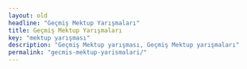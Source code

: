 ```yaml
---
layout: old
headline: "Geçmiş Mektup Yarışmaları"
title: Geçmiş Mektup Yarışmaları
key: "mektup yarışması"
description: "Geçmiş Mektup yarışması, Geçmiş Mektup yarışmaları"
permalink: "gecmis-mektup-yarismalari/"
---
```

